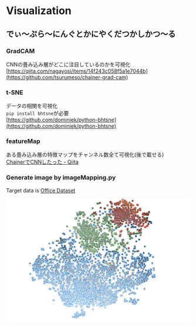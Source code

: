 # Visualization

## でぃ～ぷら～にんぐとかにやくだつかしかつ～る
### GradCAM
CNNの畳み込み層がどこに注目しているのかを可視化  
[https://qiita.com/nagayosi/items/14f243c058f5a1e7044b](https://github.com/tsurumeso/chainer-grad-cam)

### t-SNE
データの相関を可視化  
`pip install bhtsne`が必要  
[https://github.com/dominiek/python-bhtsne](https://github.com/dominiek/python-bhtsne)

### featureMap
ある畳み込み層の特徴マップをチャンネル数全て可視化(後で載せる)  
[ChainerでCNNしたった - Qiita](https://qiita.com/nagayosi/items/14f243c058f5a1e7044b)

### Generate image by imageMapping.py
Target data is [Office Dataset](https://people.eecs.berkeley.edu/~jhoffman/domainadapt/)

<img src="https://github.com/kskdev/Visualization/blob/master/t-SNE/tSNE-office-white-small.png" width="640px">

